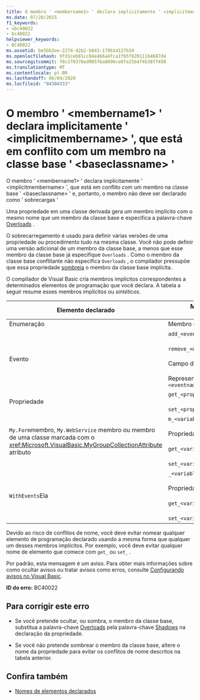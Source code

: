 ```yaml
---
title: O membro ' <membername1> ' declara implicitamente ' <implicitmembername> ', que está em conflito com um membro na classe base ' <baseclassname> '
ms.date: 07/20/2015
f1_keywords:
- vbc40022
- bc40022
helpviewer_keywords:
- BC40022
ms.assetid: be5bb2ee-2274-42b2-b843-179b14127b34
ms.openlocfilehash: 9fd1ceb81cc84e466a4fca1f65f820111b4687d4
ms.sourcegitcommit: f8c270376ed905f6a8896ce0fe25b4f4b38ff498
ms.translationtype: MT
ms.contentlocale: pt-BR
ms.lasthandoff: 06/04/2020
ms.locfileid: "84384333"
---
```

# <a name="member-membername1-implicitly-declares-implicitmembername-which-conflicts-with-a-member-in-the-base-class-baseclassname"></a>O membro ' \<membername1> ' declara implicitamente ' \<implicitmembername> ', que está em conflito com um membro na classe base ' \<baseclassname> '
O membro ' \<membername1> ' declara implicitamente ' \<implicitmembername> ', que está em conflito com um membro na classe base ' \<baseclassname> ' e, portanto, o membro não deve ser declarado como ' sobrecargas '  
  
 Uma propriedade em uma classe derivada gera um membro implícito com o mesmo nome que um membro da classe base e especifica a palavra-chave [Overloads](../language-reference/modifiers/overloads.md) .  
  
 O sobrecarregamento é usado para definir várias versões de uma propriedade ou procedimento tudo na mesma classe. Você não pode definir uma versão adicional de um membro da classe base, a menos que esse membro da classe base já especifique `Overloads` . Como o membro da classe base conflitante não especifica `Overloads` , o compilador pressupõe que essa propriedade [sombreia](../language-reference/modifiers/shadows.md) o membro da classe base implícita.  
  
 O compilador de Visual Basic cria membros implícitos correspondentes a determinados elementos de programação que você declara. A tabela a seguir resume esses membros implícitos ou *sintéticos*.  
  
|Elemento declarado|Membros criados implicitamente|  
|----------------------|--------------------------------|  
|Enumeração|Membro do `value__`|  
|Evento|`add_<eventname>`Procedure<br /><br /> `remove_<eventname>`Procedure<br /><br /> Campo do `<eventname>Event`<br /><br /> Representante `<eventname>EventHandler`|  
|Propriedade|`get_<propertyname>`Procedure<br /><br /> `set_<propertyname>`Procedure|  
|`My.Form`membro, `My.WebService` membro ou membro de uma classe marcada com o <xref:Microsoft.VisualBasic.MyGroupCollectionAttribute> atributo|`m_<variablename>``Static`variável<br /><br /> Propriedade `<variablename>`<br /><br /> `get_<variablename>`Procedure<br /><br /> `set_<variablename>`Procedure|  
|`WithEvents`Ela|`_<variablename>`Ela<br /><br /> Propriedade `<variablename>`<br /><br /> `get_<variablename>`Procedure<br /><br /> `set_<variablename>`Procedure|  
  
 Devido ao risco de conflitos de nome, você deve evitar nomear qualquer elemento de programação declarado usando a mesma forma que qualquer um desses membros implícitos. Por exemplo, você deve evitar qualquer nome de elemento que comece com `get_` ou `set_` .  
  
 Por padrão, esta mensagem é um aviso. Para obter mais informações sobre como ocultar avisos ou tratar avisos como erros, consulte [Configurando avisos no Visual Basic](/visualstudio/ide/configuring-warnings-in-visual-basic).  
  
 **ID do erro:** BC40022  
  
## <a name="to-correct-this-error"></a>Para corrigir este erro  
  
- Se você pretende ocultar, ou sombra, o membro da classe base, substitua a palavra-chave [Overloads](../language-reference/modifiers/overloads.md) pela palavra-chave [Shadows](../language-reference/modifiers/shadows.md) na declaração da propriedade.  
  
- Se você não pretende sombrear o membro da classe base, altere o nome da propriedade para evitar os conflitos de nome descritos na tabela anterior.  
  
## <a name="see-also"></a>Confira também

- [Nomes de elementos declarados](../programming-guide/language-features/declared-elements/declared-element-names.md)
